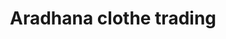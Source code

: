 ---
title: "Aradhana clothe trading"
url: /thiruvananthapuram/aradhana-clothe-trading/
shop: tailor
---